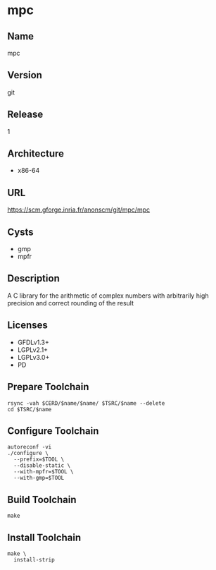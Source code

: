 # mpc

## Name
mpc

## Version
git

## Release
1

## Architecture
* x86-64

## URL
https://scm.gforge.inria.fr/anonscm/git/mpc/mpc

## Cysts
* gmp
* mpfr

## Description
A C library for the arithmetic of complex numbers with arbitrarily high
precision and correct rounding of the result

## Licenses
* GFDLv1.3+
* LGPLv2.1+
* LGPLv3.0+
* PD

## Prepare Toolchain
```shell
rsync -vah $CERD/$name/$name/ $TSRC/$name --delete
cd $TSRC/$name
```

## Configure Toolchain
```shell
autoreconf -vi
./configure \
  --prefix=$TOOL \
  --disable-static \
  --with-mpfr=$TOOL \
  --with-gmp=$TOOL
```

## Build Toolchain
```shell
make
```

## Install Toolchain
```shell
make \
  install-strip
```
